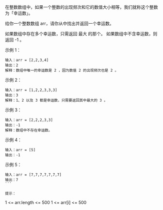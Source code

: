 在整数数组中，如果一个整数的出现频次和它的数值大小相等，我们就称这个整数为「幸运数」。

给你一个整数数组 arr，请你从中找出并返回一个幸运数。

如果数组中存在多个幸运数，只需返回 最大 的那个。
如果数组中不含幸运数，则返回 -1 。
 

示例 1：
```
输入：arr = [2,2,3,4]
输出：2
解释：数组中唯一的幸运数是 2 ，因为数值 2 的出现频次也是 2 。
```
示例 2：
```
输入：arr = [1,2,2,3,3,3]
输出：3
解释：1、2 以及 3 都是幸运数，只需要返回其中最大的 3 。
```
示例 3：
```
输入：arr = [2,2,2,3,3]
输出：-1
解释：数组中不存在幸运数。
```
示例 4：
```
输入：arr = [5]
输出：-1
```
示例 5：
```
输入：arr = [7,7,7,7,7,7,7]
输出：7
``` 

提示：
```
1 <= arr.length <= 500
1 <= arr[i] <= 500
```
